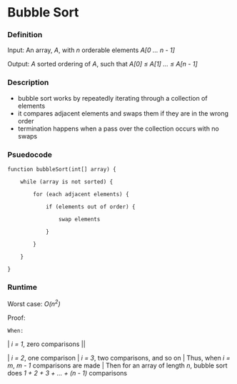 # Bubble Sort

### Definition
Input: An array, *A*, with *n* orderable elements *A[0 ... n - 1]*

Output: *A* sorted ordering of *A*, such that *A[0] &le; A[1] ... &le; A[n - 1]* 

### Description
* bubble sort works by repeatedly iterating through a collection of elements
* it compares adjacent elements and swaps them if they are in the wrong order
* termination happens when a pass over the collection occurs with no swaps

### Psuedocode

    function bubbleSort(int[] array) {
        
        while (array is not sorted) {
        
            for (each adjacent elements) {
         
                if (elements out of order) {
         
                    swap elements
         
                }
        
            }
    
        }

    } 


### Runtime
Worst case: *O(n<sup>2</sup>)*

Proof: 
    
    When: 
|       *i = 1*, zero comparisons ||

|       *i = 2*, one comparison
|       *i = 3*, two comparisons, and so on 
|   Thus, when *i* *=* *m*, *m* *-* *1* comparisons are made
|   Then for an array of length *n*, bubble sort does *1 + 2 + 3 + ... + (n - 1)* comparisons

    

 
